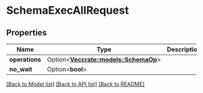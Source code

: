 # SchemaExecAllRequest

## Properties

Name | Type | Description | Notes
------------ | ------------- | ------------- | -------------
**operations** | Option<[**Vec<crate::models::SchemaOp>**](schemaOp.md)> |  | [optional]
**no_wait** | Option<**bool**> |  | [optional]

[[Back to Model list]](../README.md#documentation-for-models) [[Back to API list]](../README.md#documentation-for-api-endpoints) [[Back to README]](../README.md)


